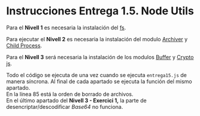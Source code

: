 # Instrucciones Entrega 1.5. Node Utils
Para el **Nivell 1** es necesaria la instalación del  [fs](https://www.npmjs.com/package/fs).

Para ejecutar el **Nivell 2** es necesaria la instalación del modulo [Archiver](https://www.npmjs.com/package/archiver) y [ Child Process](https://www.npmjs.com/search?q=child-process).

Para el **Nivell 3** será necesaria la instalación de los modulos [Buffer](https://www.npmjs.com/package/buffer) y [Crypto js](https://www.npmjs.com/package/crypto-js).

Todo el código se ejecuta de una vez cuando se ejecuta ``entrega15.js`` de manera síncrona. Al final de cada apartado se ejecuta la función del mismo apartado.  
En la línea 85 está la orden de borrado de archivos.  
En el último apartado del **Nivell 3 - Exercici 1,** la parte de desencriptar/descodificar *Base64* no funciona. 
